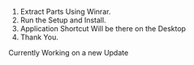 1. Extract Parts Using Winrar.
2. Run the Setup and Install.
3. Application Shortcut Will be there on the Desktop
4. Thank You.

Currently Working on a new Update
